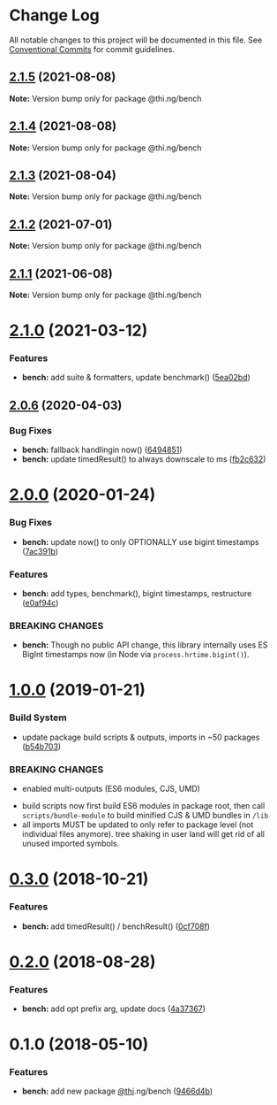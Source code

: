# Change Log

All notable changes to this project will be documented in this file.
See [Conventional Commits](https://conventionalcommits.org) for commit guidelines.

## [2.1.5](https://github.com/thi-ng/umbrella/compare/@thi.ng/bench@2.1.4...@thi.ng/bench@2.1.5) (2021-08-08)

**Note:** Version bump only for package @thi.ng/bench





## [2.1.4](https://github.com/thi-ng/umbrella/compare/@thi.ng/bench@2.1.3...@thi.ng/bench@2.1.4) (2021-08-08)

**Note:** Version bump only for package @thi.ng/bench





## [2.1.3](https://github.com/thi-ng/umbrella/compare/@thi.ng/bench@2.1.2...@thi.ng/bench@2.1.3) (2021-08-04)

**Note:** Version bump only for package @thi.ng/bench





## [2.1.2](https://github.com/thi-ng/umbrella/compare/@thi.ng/bench@2.1.1...@thi.ng/bench@2.1.2) (2021-07-01)

**Note:** Version bump only for package @thi.ng/bench





## [2.1.1](https://github.com/thi-ng/umbrella/compare/@thi.ng/bench@2.1.0...@thi.ng/bench@2.1.1) (2021-06-08)

**Note:** Version bump only for package @thi.ng/bench





# [2.1.0](https://github.com/thi-ng/umbrella/compare/@thi.ng/bench@2.0.31...@thi.ng/bench@2.1.0) (2021-03-12)


### Features

* **bench:** add suite & formatters, update benchmark() ([5ea02bd](https://github.com/thi-ng/umbrella/commit/5ea02bd0cfe71ff388d24906b7ce2a7ce4e72ce8))





## [2.0.6](https://github.com/thi-ng/umbrella/compare/@thi.ng/bench@2.0.5...@thi.ng/bench@2.0.6) (2020-04-03)


### Bug Fixes

* **bench:** fallback handlingin now() ([6494851](https://github.com/thi-ng/umbrella/commit/64948518a6412cabf53664ac9f89bac2b7ef6892))
* **bench:** update timedResult() to always downscale to ms ([fb2c632](https://github.com/thi-ng/umbrella/commit/fb2c6327358ccaf93314d2cdbfd3f8ff04becbd1))





# [2.0.0](https://github.com/thi-ng/umbrella/compare/@thi.ng/bench@1.0.11...@thi.ng/bench@2.0.0) (2020-01-24)

### Bug Fixes

* **bench:** update now() to only OPTIONALLY use bigint timestamps ([7ac391b](https://github.com/thi-ng/umbrella/commit/7ac391b58b7e8b3b6fdc458d1edda6ca441d379b))

### Features

* **bench:** add types, benchmark(), bigint timestamps, restructure ([e0af94c](https://github.com/thi-ng/umbrella/commit/e0af94cfbedea46a4131ec8243f2553e49a5e644))

### BREAKING CHANGES

* **bench:** Though no public API change, this library internally
uses ES BigInt timestamps now (in Node via `process.hrtime.bigint()`).

# [1.0.0](https://github.com/thi-ng/umbrella/compare/@thi.ng/bench@0.3.1...@thi.ng/bench@1.0.0) (2019-01-21)

### Build System

* update package build scripts & outputs, imports in ~50 packages ([b54b703](https://github.com/thi-ng/umbrella/commit/b54b703))

### BREAKING CHANGES

* enabled multi-outputs (ES6 modules, CJS, UMD)

- build scripts now first build ES6 modules in package root, then call
  `scripts/bundle-module` to build minified CJS & UMD bundles in `/lib`
- all imports MUST be updated to only refer to package level
  (not individual files anymore). tree shaking in user land will get rid of
  all unused imported symbols.

# [0.3.0](https://github.com/thi-ng/umbrella/compare/@thi.ng/bench@0.2.4...@thi.ng/bench@0.3.0) (2018-10-21)

### Features

* **bench:** add timedResult() / benchResult() ([0cf708f](https://github.com/thi-ng/umbrella/commit/0cf708f))

<a name="0.2.0"></a>
# [0.2.0](https://github.com/thi-ng/umbrella/compare/@thi.ng/bench@0.1.5...@thi.ng/bench@0.2.0) (2018-08-28)

### Features

* **bench:** add opt prefix arg, update docs ([4a37367](https://github.com/thi-ng/umbrella/commit/4a37367))

<a name="0.1.0"></a>
# 0.1.0 (2018-05-10)

### Features

* **bench:** add new package [@thi](https://github.com/thi).ng/bench ([9466d4b](https://github.com/thi-ng/umbrella/commit/9466d4b))
